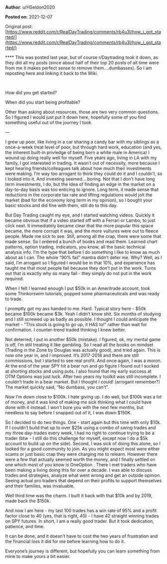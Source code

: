 **Author**: u/HSeldon2020

**Posted on**: 2021-12-07

Original post: [https://www.reddit.com/r/RealDayTrading/comments/rb4u3l/how_i_got_started/](https://www.reddit.com/r/RealDayTrading/comments/rb4u3l/how_i_got_started/)

\*\*\*\* This was posted last year, but of course r/Daytrading took it down, as they did all my posts (since about half of their top 20 posts of all time were from me it makes perfect sense to remove them....dumbasses).  So I am reposting here and linking it back to the Wiki.

&#x200B;

How did you get started?

When did you start being profitable?

Other than asking about resources, those are two very common questions. So I figured I would just put it down here, hopefully some of you find something useful out of the journey I took.

—

I grew up poor, like living in a car sharing a candy bar with my siblings as a once-a-week treat level of poor, but through hard work, education (and yes, the inherent built-in privledge of being born a white male in America) I wound up doing really well for myself. Five years ago, living in LA with my family, I got interested in trading. It wasn’t out of necessity, more because I kept hearing friends/colleagues talk about how much their investments were making. I’m way too arrogant to think they could do it and I couldn’t, so I looked into it. And investing seemed....boring. Not that I don't have long term investments, I do, but the idea of finding an edge in the market on a day-to-day basis was too enticing to ignore. Long term, it made sense that reductions in the corporate tax rate and lifting regulations would jolt the market (bad for the economy long term in my opinion), so I bought your basic stocks and did fine with them, still do to this day.

But Day Trading caught my eye, and I started watching videos. Quickly it became obvious that if a video started off with a Ferrari or Lambo, to just click next. It immediately became clear that the more popular this space became, the more corrupt it was, and the more vultures were out to fleece people. Made me sick to see.  Still, among all the crap, there were some that made sense. So I ordered a bunch of books and read them. Learned chart patterns, option trading, indicators, you know, all the basic technical analysis info. I’m the type that before I do something I like to know as much about as I can. The whole “90% fail” mantra didn’t deter me. Why? Well, as I said, I’m arrogant so I figured I would be in that 10%, and experience has taught me that most people fail because they don’t put in the work.  Turns out that is exactly why so many fail - they simply do not put in the work required.

When I felt I learned enough I put $50k in an Ameritrade account, took some Thinkorswim tutorials, popped some pharmaceuticals and was ready to trade.

I promptly got my ass handed to me. Hard. Typical story here - $50k became $100k became $3k. Yeah I didn’t know shit. Six months of studying and I still screwed up as badly as possible. I thought I could anticipate the market - “This stock is going to go up, it HAS to!” rather than wait for confirmation.  I counter-trend traded thinking I knew better.

Not deterred, I put in another $50k (mistake). I figured, ok, my mental game is off, I’m still treating it like gambling. So I read all the books on mindset (Trading in the Zone by Douglas was actually good), and tried again. This is now one year in, and I improved. It’s 2017-2018 and there are still commissions, but I started to see real profit. And once again, I was a moron. At the end of the year SPY hit a bear run and go figure I found out I sucked at shorting stocks and using puts.  I also found that my early success at OTM Options was just luck. After two years my toolkit was still incomplete. I couldn’t trade in a bear market. But I thought I could! (arrogant remember?) The market quickly said, “No dumbass, you can’t”.

Now I’m down close to $100k. I hate giving up. I do well, but $100k was a lot of money, and it was kind of making me sick thinking what I could have done with it instead. I won't bore you with the next few months, but needless to say before I snapped out of it, I was down $150K.

So I decided to do two things. One - start again but this time with only $10k. If I couldn’t build that up to over $25k using a combo of swing trades and my three day-trades every week, I had no right to continue trying to be a trader (btw - I still do this challenge for myself, except now I do a $5k account to build up on the side). Second, I was sick of doing this alone, so I looked for a good community to join. As you might expect most were either scams or just basic crap they were charging me to relearn. However there were a few that actually seemed worth the money, and I finally settled on one which most of you know is OneOption . There I met traders who have been making a living doing this for over a decade. I was able to discuss trades and strategies, analyze what went wrong and get an outside opinion.  Seeing actual pro traders that depend on their profits to support themselves and their families, was invaluable. 

Well third time was the charm. I built it back with that $10k and by 2019, made back the $150k.

And now I am here - my last 100 trades has a win rate of 95% and a profit factor close to 40 (yes, that is right, 40) - I have 42 straight winning trades on SPY futures.  In short, I am a really good trader.  But it took dedication, patience, and time.  

It can be done, and it doesn’t have to cost the two years of frustration and the financial loss it did for me before learning how to do it.

Everyone’s journey is different, but hopefully you can learn something from mine to make yours a bit easier.